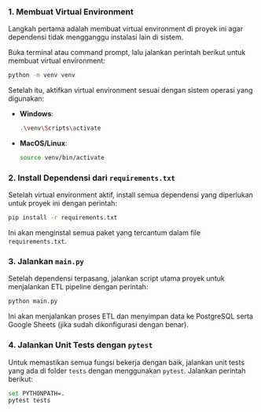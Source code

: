 ### 1. **Membuat Virtual Environment**

Langkah pertama adalah membuat virtual environment di proyek ini agar dependensi tidak mengganggu instalasi lain di sistem.

Buka terminal atau command prompt, lalu jalankan perintah berikut untuk membuat virtual environment:

```bash
python -m venv venv
```
Setelah itu, aktifkan virtual environment sesuai dengan sistem operasi yang digunakan:

* **Windows**:

  ```bash
  .\venv\Scripts\activate
  ```

* **MacOS/Linux**:

  ```bash
  source venv/bin/activate
  ```

### 2. **Install Dependensi dari `requirements.txt`**

Setelah virtual environment aktif, install semua dependensi yang diperlukan untuk proyek ini dengan perintah:

```bash
pip install -r requirements.txt
```
Ini akan menginstal semua paket yang tercantum dalam file `requirements.txt`.

### 3. **Jalankan `main.py`**

Setelah dependensi terpasang, jalankan script utama proyek untuk menjalankan ETL pipeline dengan perintah:

```bash
python main.py
```
Ini akan menjalankan proses ETL dan menyimpan data ke PostgreSQL serta Google Sheets (jika sudah dikonfigurasi dengan benar).

### 4. **Jalankan Unit Tests dengan `pytest`**

Untuk memastikan semua fungsi bekerja dengan baik, jalankan unit tests yang ada di folder `tests` dengan menggunakan `pytest`. Jalankan perintah berikut:

```bash
set PYTHONPATH=.
pytest tests
```